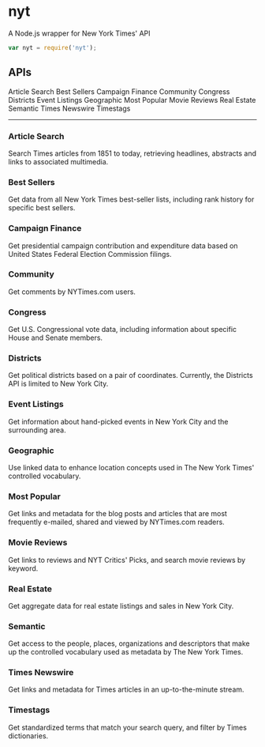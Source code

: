 # nyt

A Node.js wrapper for New York Times' API

```js
var nyt = require('nyt');
```

## APIs

<a name="Article Search"></a>Article Search
<a name="Best Sellers"></a>Best Sellers
<a name="Campaign Finance"></a>Campaign Finance
<a name="Community"></a>Community
<a name="Congress"></a>Congress
<a name="Districts"></a>Districts
<a name="Event Listings"></a>Event Listings
<a name="Geographic"></a>Geographic
<a name="Most Popular"></a>Most Popular
<a name="Movie Reviews"></a>Movie Reviews
<a name="Real Estate"></a>Real Estate
<a name="Semantic"></a>Semantic
<a name="Times Newswire"></a>Times Newswire
<a name="Timestags"></a>Timestags

---

### Article Search
Search Times articles from 1851 to today, retrieving headlines, abstracts and links to associated multimedia.

### Best Sellers
Get data from all New York Times best-seller lists, including rank history for specific best sellers.

### Campaign Finance
Get presidential campaign contribution and expenditure data based on United States Federal Election Commission filings.

### Community
Get comments by NYTimes.com users.

### Congress
Get U.S. Congressional vote data, including information about specific House and Senate members.

### Districts
Get political districts based on a pair of coordinates. Currently, the Districts API is limited to New York City.

### Event Listings
Get information about hand-picked events in New York City and the surrounding area.

### Geographic
Use linked data to enhance location concepts used in The New York Times' controlled vocabulary.

### Most Popular
Get links and metadata for the blog posts and articles that are most frequently e-mailed, shared and viewed by NYTimes.com readers.

### Movie Reviews
Get links to reviews and NYT Critics' Picks, and search movie reviews by keyword.

### Real Estate
Get aggregate data for real estate listings and sales in New York City.

### Semantic
Get access to the people, places, organizations and descriptors that make up the controlled vocabulary used as metadata by The New York Times.

### Times Newswire
Get links and metadata for Times articles in an up-to-the-minute stream.

### Timestags
Get standardized terms that match your search query, and filter by Times dictionaries.